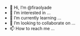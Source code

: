 - 👋 Hi, I’m @firaolyade
- 👀 I’m interested in ...
- 🌱 I’m currently learning ...
- 💞️ I’m looking to collaborate on ...
- 📫 How to reach me ...

<!---
firaolyade/firaolyade is a ✨ special ✨ repository because its `README.md` (this file) appears on your GitHub profile.
You can click the Preview link to take a look at your changes.
--->
